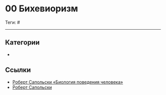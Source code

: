 # 00 Бихевиоризм

Теги: #
___

## Категории

* 

## Ссылки

* [Роберт Сапольски «Биология поведения человека»](https://www.youtube.com/watch?v=ik9t96SMtB0&list=PL8YZyma552VcePhq86dEkohvoTpWPuauk)
* [Роберт Сапольски](%D0%A0%D0%BE%D0%B1%D0%B5%D1%80%D1%82%20%D0%A1%D0%B0%D0%BF%D0%BE%D0%BB%D1%8C%D1%81%D0%BA%D0%B8.md)
